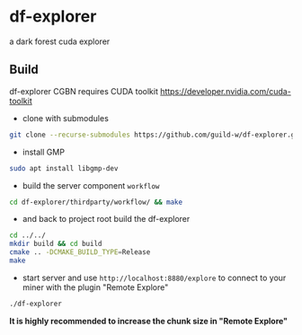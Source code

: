 # df-explorer
a dark forest cuda explorer

## Build
df-explorer CGBN requires CUDA toolkit https://developer.nvidia.com/cuda-toolkit

+ clone with submodules
```bash
git clone --recurse-submodules https://github.com/guild-w/df-explorer.git
```  

+ install GMP
```bash
sudo apt install libgmp-dev
```
+ build the server component `workflow`
```bash
cd df-explorer/thirdparty/workflow/ && make
```

+ and back to project root build the df-explorer
```bash
cd ../../
mkdir build && cd build
cmake .. -DCMAKE_BUILD_TYPE=Release
make
```
+ start server and use `http://localhost:8880/explore` to connect to your miner with the plugin "Remote Explore"
```bash
./df-explorer
```

**It is highly recommended to increase the chunk size in "Remote Explore"** 
